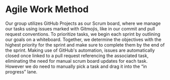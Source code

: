 # Agile Work Method
Our group utilizes GitHub Projects as our Scrum board, where we manage our tasks using issues marked with Gitmojis, like in our commit and pull request conventions. To prioritize tasks, we begin each sprint by outlining our goals on a whiteboard. Together, we determine the objectives with the highest priority for the sprint and make sure to complete them by the end of the sprint. Making use of GitHub's automation, issues are automatically closed once linked to a pull request referencing the associated task, eliminating the need for manual scrum board updates for each task. However we do need to manually pick a task and drag it into the “in progress” lane.
